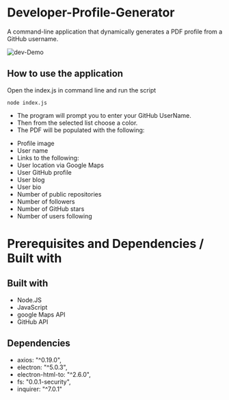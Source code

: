 # Developer-Profile-Generator
 A command-line application that dynamically generates a PDF profile from a GitHub username.

![dev-Demo](demo-gif.gif)

## How to use the application
Open the index.js in command line and run the script
```
node index.js
```
* The program will prompt you to enter your GitHub UserName.
* Then from the selected list choose a color.
* The PDF will be populated with the following:

- Profile image
- User name
- Links to the following:
- User location via Google Maps
- User GitHub profile
- User blog
- User bio
- Number of public repositories
- Number of followers
- Number of GitHub stars
- Number of users following

# Prerequisites and Dependencies / Built with

## Built with 
* Node.JS 
* JavaScript
* google Maps API
* GitHub API

## Dependencies
   * axios: "^0.19.0",
   * electron: "^5.0.3",
   * electron-html-to: "^2.6.0",
   * fs: "0.0.1-security",
   * inquirer: "^7.0.1"


  


